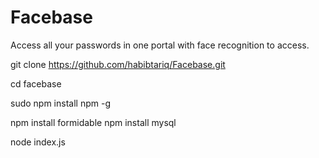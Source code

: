 # Facebase

Access all your passwords in one portal with face recognition to access.


git clone https://github.com/habibtariq/Facebase.git

cd facebase

sudo npm install npm -g

npm install formidable
npm install mysql

node index.js
